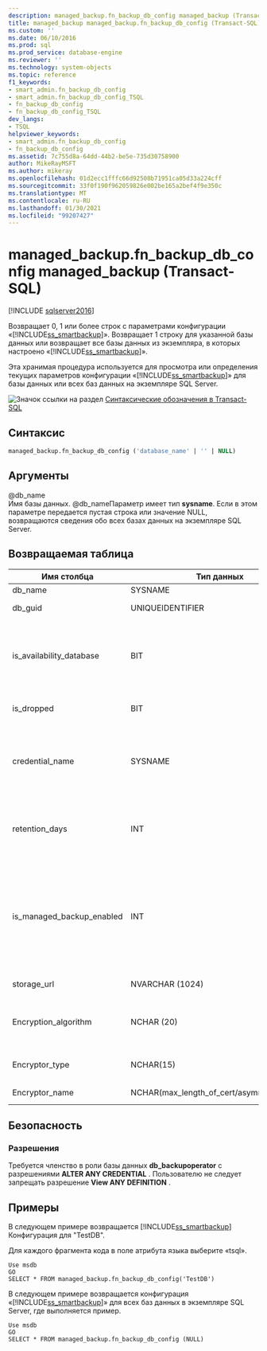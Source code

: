 ```yaml
---
description: managed_backup.fn_backup_db_config managed_backup (Transact-SQL)
title: managed_backup managed_backup.fn_backup_db_config (Transact-SQL) | Документация Майкрософт
ms.custom: ''
ms.date: 06/10/2016
ms.prod: sql
ms.prod_service: database-engine
ms.reviewer: ''
ms.technology: system-objects
ms.topic: reference
f1_keywords:
- smart_admin.fn_backup_db_config
- smart_admin.fn_backup_db_config_TSQL
- fn_backup_db_config
- fn_backup_db_config_TSQL
dev_langs:
- TSQL
helpviewer_keywords:
- smart_admin.fn_backup_db_config
- fn_backup_db_config
ms.assetid: 7c755d8a-64dd-44b2-be5e-735d30758900
author: MikeRayMSFT
ms.author: mikeray
ms.openlocfilehash: 01d2ecc1fffc66d92508b71951ca05d33a224cff
ms.sourcegitcommit: 33f0f190f962059826e002be165a2bef4f9e350c
ms.translationtype: MT
ms.contentlocale: ru-RU
ms.lasthandoff: 01/30/2021
ms.locfileid: "99207427"
---
```

# <a name="managed_backupfn_backup_db_config-transact-sql"></a>managed_backup.fn_backup_db_config managed_backup (Transact-SQL)
[!INCLUDE [sqlserver2016](../../includes/applies-to-version/sqlserver2016.md)]

  Возвращает 0, 1 или более строк с параметрами конфигурации «[!INCLUDE[ss_smartbackup](../../includes/ss-smartbackup-md.md)]». Возвращает 1 строку для указанной базы данных или возвращает все базы данных из экземпляра, в которых настроено «[!INCLUDE[ss_smartbackup](../../includes/ss-smartbackup-md.md)]».  
  
 Эта хранимая процедура используется для просмотра или определения текущих параметров конфигурации «[!INCLUDE[ss_smartbackup](../../includes/ss-smartbackup-md.md)]» для базы данных или всех баз данных на экземпляре SQL Server.  
  
 ![Значок ссылки на раздел](../../database-engine/configure-windows/media/topic-link.gif "Значок ссылки на раздел") [Синтаксические обозначения в Transact-SQL](../../t-sql/language-elements/transact-sql-syntax-conventions-transact-sql.md)  
  
## <a name="syntax"></a>Синтаксис  
  
```sql  
managed_backup.fn_backup_db_config ('database_name' | '' | NULL)  
```  
  
##  <a name="arguments"></a><a name="Arguments"></a> Аргументы  
 @db_name  
 Имя базы данных. @db_nameПараметр имеет тип **sysname**. Если в этом параметре передается пустая строка или значение NULL, возвращаются сведения обо всех базах данных на экземпляре SQL Server.  
  
## <a name="table-returned"></a>Возвращаемая таблица  
  
|Имя столбца|Тип данных|Описание|  
|-----------------|---------------|-----------------|  
|db_name|SYSNAME|имя базы данных.|  
|db_guid|UNIQUEIDENTIFIER|Уникальный идентификатор базы данных.|  
|is_availability_database|BIT|Указывает, участвует ли база данных в группе доступности. Значение 1 указывает, что база данных является базой данных доступности, 0 — что не является.|  
|is_dropped|BIT|Значение 1 указывает на то, что данная база данных удалена.|  
|credential_name|SYSNAME|Имя объекта учетных данных SQL, который используется для проверки подлинности учетной записи хранения. Значение NULL указывает, что учетные данные SQL не заданы.|  
|retention_days|INT|Текущий срок хранения в днях. Значение NULL указывает, что настройка «[!INCLUDE[ss_smartbackup](../../includes/ss-smartbackup-md.md)]» для этой базы данных не производилась.|  
|is_managed_backup_enabled|INT|Показывает, включено ли для базы данных «[!INCLUDE[ss_smartbackup](../../includes/ss-smartbackup-md.md)]». Значение 1 указывает, что «[!INCLUDE[ss_smartbackup](../../includes/ss-smartbackup-md.md)]» для этой базы данных в настоящий момент включено, а значение 0 — что «[!INCLUDE[ss_smartbackup](../../includes/ss-smartbackup-md.md)]» выключено.|  
|storage_url|NVARCHAR (1024)|URL-адрес учетной записи хранения.|  
|Encryption_algorithm|NCHAR (20)|Возвращает текущий алгоритм шифрования, используемый для шифрования резервной копии.|  
|Encryptor_type|NCHAR(15)|Возвращает параметр шифратора: Certificate или асимметричный ключ.|  
|Encryptor_name|NCHAR(max_length_of_cert/asymm_key_name)|Имя сертификата или асимметричного ключа.|  
  
## <a name="security"></a>Безопасность  
  
### <a name="permissions"></a>Разрешения  
 Требуется членство в роли базы данных **db_backupoperator** с разрешениями **ALTER ANY CREDENTIAL** . Пользователю не следует запрещать разрешение **View ANY DEFINITION** .  
  
## <a name="examples"></a>Примеры  
 В следующем примере возвращается [!INCLUDE[ss_smartbackup](../../includes/ss-smartbackup-md.md)] Конфигурация для "TestDB".  
  
 Для каждого фрагмента кода в поле атрибута языка выберите «tsql».  
  
```  
Use msdb  
GO  
SELECT * FROM managed_backup.fn_backup_db_config('TestDB')  
```  
  
 В следующем примере возвращается конфигурация «[!INCLUDE[ss_smartbackup](../../includes/ss-smartbackup-md.md)]» для всех баз данных в экземпляре SQL Server, где выполняется пример.  
  
```  
Use msdb  
GO  
SELECT * FROM managed_backup.fn_backup_db_config (NULL)  
```  
  
  
